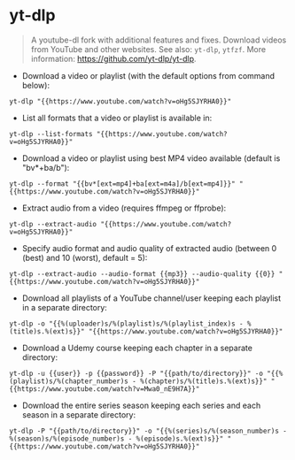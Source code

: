 # yt-dlp

> A youtube-dl fork with additional features and fixes.
> Download videos from YouTube and other websites.
> See also: `yt-dlp`, `ytfzf`.
> More information: <https://github.com/yt-dlp/yt-dlp>.

- Download a video or playlist (with the default options from command below):

`yt-dlp "{{https://www.youtube.com/watch?v=oHg5SJYRHA0}}"`

- List all formats that a video or playlist is available in:

`yt-dlp --list-formats "{{https://www.youtube.com/watch?v=oHg5SJYRHA0}}"`

- Download a video or playlist using best MP4 video available (default is "bv\*+ba/b"):

`yt-dlp --format "{{bv*[ext=mp4]+ba[ext=m4a]/b[ext=mp4]}}" "{{https://www.youtube.com/watch?v=oHg5SJYRHA0}}"`

- Extract audio from a video (requires ffmpeg or ffprobe):

`yt-dlp --extract-audio "{{https://www.youtube.com/watch?v=oHg5SJYRHA0}}"`

- Specify audio format and audio quality of extracted audio (between 0 (best) and 10 (worst), default = 5):

`yt-dlp --extract-audio --audio-format {{mp3}} --audio-quality {{0}} "{{https://www.youtube.com/watch?v=oHg5SJYRHA0}}"`

- Download all playlists of a YouTube channel/user keeping each playlist in a separate directory:

`yt-dlp -o "{{%(uploader)s/%(playlist)s/%(playlist_index)s - %(title)s.%(ext)s}}" "{{https://www.youtube.com/watch?v=oHg5SJYRHA0}}"`

- Download a Udemy course keeping each chapter in a separate directory:

`yt-dlp -u {{user}} -p {{password}} -P "{{path/to/directory}}" -o "{{%(playlist)s/%(chapter_number)s - %(chapter)s/%(title)s.%(ext)s}}" "{{https://www.youtube.com/watch?v=Mwa0_nE9H7A}}"`

- Download the entire series season keeping each series and each season in a separate directory:

`yt-dlp -P "{{path/to/directory}}" -o "{{%(series)s/%(season_number)s - %(season)s/%(episode_number)s - %(episode)s.%(ext)s}}" "{{https://www.youtube.com/watch?v=oHg5SJYRHA0}}"`
